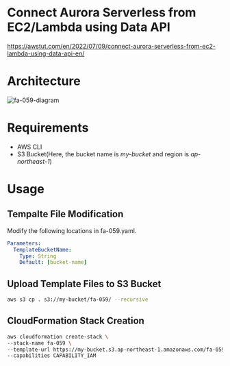 # Connect Aurora Serverless from EC2/Lambda using Data API

https://awstut.com/en/2022/07/09/connect-aurora-serverless-from-ec2-lambda-using-data-api-en/

# Architecture

![fa-059-diagram](https://user-images.githubusercontent.com/84276199/204084768-5aa59d6b-e0f8-4f79-ba15-aeb5ee7e609d.png)

# Requirements

* AWS CLI
* S3 Bucket(Here, the bucket name is *my-bucket* and region is *ap-northeast-1*)

# Usage

## Tempalte File Modification

Modify the following locations in fa-059.yaml.

```yaml
Parameters:
  TemplateBucketName:
    Type: String
    Default: [bucket-name]
```

## Upload  Template Files to S3 Bucket

```bash
aws s3 cp . s3://my-bucket/fa-059/ --recursive
```

## CloudFormation Stack Creation

```bash
aws cloudformation create-stack \
--stack-name fa-059 \
--template-url https://my-bucket.s3.ap-northeast-1.amazonaws.com/fa-059/fa-059.yaml \
--capabilities CAPABILITY_IAM
```
